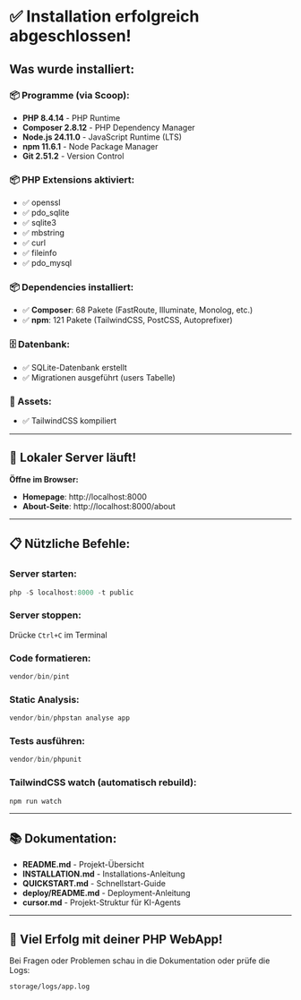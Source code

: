 # ✅ Installation erfolgreich abgeschlossen!

## Was wurde installiert:

### 📦 Programme (via Scoop):
- **PHP 8.4.14** - PHP Runtime
- **Composer 2.8.12** - PHP Dependency Manager
- **Node.js 24.11.0** - JavaScript Runtime (LTS)
- **npm 11.6.1** - Node Package Manager
- **Git 2.51.2** - Version Control

### 📦 PHP Extensions aktiviert:
- ✅ openssl
- ✅ pdo_sqlite
- ✅ sqlite3
- ✅ mbstring
- ✅ curl
- ✅ fileinfo
- ✅ pdo_mysql

### 📦 Dependencies installiert:
- ✅ **Composer**: 68 Pakete (FastRoute, Illuminate, Monolog, etc.)
- ✅ **npm**: 121 Pakete (TailwindCSS, PostCSS, Autoprefixer)

### 🗄️ Datenbank:
- ✅ SQLite-Datenbank erstellt
- ✅ Migrationen ausgeführt (users Tabelle)

### 🎨 Assets:
- ✅ TailwindCSS kompiliert

---

## 🚀 Lokaler Server läuft!

**Öffne im Browser:**
- **Homepage**: http://localhost:8000
- **About-Seite**: http://localhost:8000/about

---

## 📋 Nützliche Befehle:

### Server starten:
```powershell
php -S localhost:8000 -t public
```

### Server stoppen:
Drücke `Ctrl+C` im Terminal

### Code formatieren:
```powershell
vendor/bin/pint
```

### Static Analysis:
```powershell
vendor/bin/phpstan analyse app
```

### Tests ausführen:
```powershell
vendor/bin/phpunit
```

### TailwindCSS watch (automatisch rebuild):
```powershell
npm run watch
```

---

## 📚 Dokumentation:

- **README.md** - Projekt-Übersicht
- **INSTALLATION.md** - Installations-Anleitung  
- **QUICKSTART.md** - Schnellstart-Guide
- **deploy/README.md** - Deployment-Anleitung
- **cursor.md** - Projekt-Struktur für KI-Agents

---

## 🎉 Viel Erfolg mit deiner PHP WebApp!

Bei Fragen oder Problemen schau in die Dokumentation oder prüfe die Logs:
```
storage/logs/app.log
```


